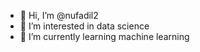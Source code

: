 - 👋 Hi, I’m @nufadil2
- 👀 I’m interested in data science
- 🌱 I’m currently learning machine learning
<!---
nufadil2/nufadil2 is a ✨ special ✨ repository because its `README.md` (this file) appears on your GitHub profile.
You can click the Preview link to take a look at your changes.
--->
